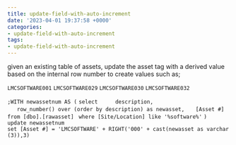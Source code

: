 ```yaml
---
title: update-field-with-auto-increment
date: '2023-04-01 19:37:58 +0000'
categories:
- update-field-with-auto-increment
tags:
- update-field-with-auto-increment
---
```



given an existing table of assets, update the asset tag with a derived
value based on the internal row number to create values such as;

`LMCSOFTWARE001`
`LMCSOFTWARE029`
`LMCSOFTWARE030`
`LMCSOFTWARE032`

`;WITH newassetnum AS (`
`select  `
`   description,`
`   row_number() over (order by description) as newasset,`
`   [Asset #]`
`from [dbo].[rawasset] `
`where [Site/Location] like '%software%'`
`)`
`update newassetnum`
`set [Asset #] = 'LMCSOFTWARE' + RIGHT('000' + cast(newasset as varchar(3)),3)`